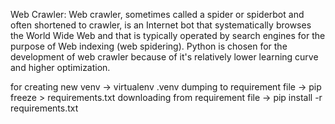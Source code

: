 Web Crawler: Web crawler, sometimes called a spider or spiderbot and often shortened to crawler, is an Internet bot that systematically browses the World Wide Web and that is typically operated by search engines for the purpose of Web indexing (web spidering).
Python is chosen for the development of web crawler because of it's relatively lower learning curve and higher optimization.

for creating new venv -> virtualenv .venv
dumping to requirement file -> pip freeze > requirements.txt
downloading from requirement file -> pip install -r requirements.txt
